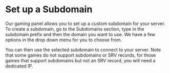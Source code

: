 # Set up a Subdomain

Our gaming panel allows you to set up a custom subdomain for your server. To create a subdomain, go to the Subdomains section, type in the subdomain prefix and then the domain you want to use. We have a few options in the drop down menu for you to choose from.

You can then use the selected subdomain to connect to your server. Note that some games do not support subdomains or SRV records, for those games that support subdomains but not an SRV record, you will need a dedicated IP.